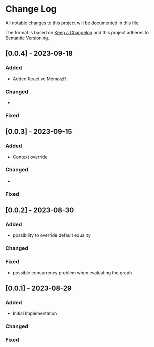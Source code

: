 # Change Log
All notable changes to this project will be documented in this file.
 
The format is based on [Keep a Changelog](http://keepachangelog.com/)
and this project adheres to [Semantic Versioning](http://semver.org/).

## [0.0.4] - 2023-09-18
 
### Added
- Added Reactive MemoizR
   
### Changed
- 
 
### Fixed

## [0.0.3] - 2023-09-15
 
### Added
- Context override
   
### Changed
- 
 
### Fixed

## [0.0.2] - 2023-08-30
 
### Added
- possibility to override default equality
   
### Changed
 
### Fixed
- possible concurrency problem when evaluating the graph

## [0.0.1] - 2023-08-29
 
### Added
- Initial Implementation

### Changed
 
### Fixed
